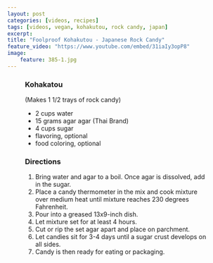 ```yaml
---
layout: post
categories: [videos, recipes]
tags: [videos, vegan, kohakutou, rock candy, japan]
excerpt: 
title: "Foolproof Kohakutou - Japanese Rock Candy"
feature_video: "https://www.youtube.com/embed/31iaIy3opP8"  
image:
    feature: 385-1.jpg
---
```




<figure class="ingredients" markdown="1">

### Kohakatou

(Makes 1 1/2 trays of rock candy)

- 2 cups water
- 15 grams agar agar (Thai Brand)
- 4 cups sugar
- flavoring, optional
- food coloring, optional

</figure>

<figure class="directions" markdown="1">

### Directions

1. Bring water and agar to a boil.  Once agar is dissolved, add in the sugar.
2. Place a candy thermometer in the mix and cook mixture over medium heat until mixture reaches 230 degrees Fahrenheit.
3. Pour into a greased 13x9-inch dish.
4. Let mixture set for at least 4 hours.
5. Cut or rip the set agar apart and place on parchment.
6. Let candies sit for 3-4 days until a sugar crust develops on all sides.
7. Candy is then ready for eating or packaging.
</figure>